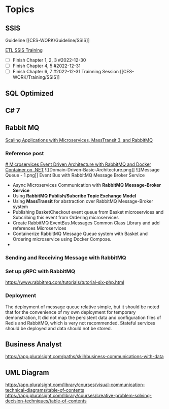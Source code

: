 
# Topics

## SSIS
Guideline [[CES-WORK/Guideline/SSIS]]

[ETL SSIS Training](https://app.pluralsight.com/course-player?clipId=c6d0d353-a4f1-4afc-bf8c-85afd4b28330)
- [ ] Finish Chapter 1, 2, 3 #2022-12-30 
- [ ] Finish Chapter 4, 5 #2022-12-31
- [ ] Finish Chapter 6, 7 #2022-12-31
Trainning Session [[CES-WORK/Training/SSIS]]
## SQL Optimized

## C# 7

## Rabbit MQ
[Scaling Applications with Microservices, MassTransit 3, and RabbitMQ](https://app.pluralsight.com/courses/ba535ec9-f3b9-4f88-9767-b37fe64d82c8/table-of-contents)

### Reference post
[# Microservices Event Driven Architecture with RabbitMQ and Docker Container on .NET](https://medium.com/aspnetrun/microservices-event-driven-architecture-with-rabbitmq-and-docker-container-on-net-968d73052cbb)
![[Domain-Driven-Basic-Architecture.png]]
![[Message Queue - 1.png]]
Event Bus with RabbitMQ Message Broker Service
- Async Microservices Communication with **RabbitMQ Message-Broker Service**
- Using **RabbitMQ Publish/Subcribe Topic Exchange Model**
- Using **MassTransit** for abstraction over RabbitMQ Message-Broker system
- Publishing BasketCheckout event queue from Basket microservices and Subcribing this event from Ordering microservices
- Create RabbitMQ EventBus.Messages Common Class Library and add references Microservices
- Containerize RabbitMQ Message Queue system with Basket and Ordering microservice using Docker Compose.
- 


### Sending and Receiving Message with RabbitMQ

### Set up gRPC with RabbitMQ
https://www.rabbitmq.com/tutorials/tutorial-six-php.html


### Deployment
The deployment of message queue relative simple, but it should be noted that for the convenience of my own deployment for temporary demonstration, It did not map the persistent data and configuration files of Redis and RabbitMQ, which is very not recommended. Stateful services should be deployed and data should not be stored.

## Business Analyst
https://app.pluralsight.com/paths/skill/business-communications-with-data


## UML Diagram

https://app.pluralsight.com/library/courses/visual-communication-technical-diagrams/table-of-contents
https://app.pluralsight.com/library/courses/creative-problem-solving-decision-techniques/table-of-contents

